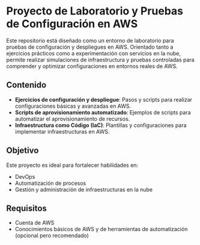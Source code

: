 # Proyecto de Laboratorio y Pruebas de Configuración en AWS

Este repositorio está diseñado como un entorno de laboratorio para pruebas de configuración y despliegues en AWS. 
Orientado tanto a ejercicios prácticos como a experimentación con servicios en la nube, permite realizar simulaciones de infraestructura y pruebas controladas para comprender y optimizar configuraciones en entornos reales de AWS.

## Contenido

- **Ejercicios de configuración y despliegue**: Pasos y scripts para realizar configuraciones básicas y avanzadas en AWS.
- **Scripts de aprovisionamiento automatizado**: Ejemplos de scripts para automatizar el aprovisionamiento de recursos.
- **Infraestructura como Código (IaC)**: Plantillas y configuraciones para implementar infraestructuras en AWS.


## Objetivo

Este proyecto es ideal para fortalecer habilidades en:
- DevOps
- Automatización de procesos
- Gestión y administración de infraestructuras en la nube

## Requisitos

- Cuenta de AWS
- Conocimientos básicos de AWS y de herramientas de automatización (opcional pero recomendado)

